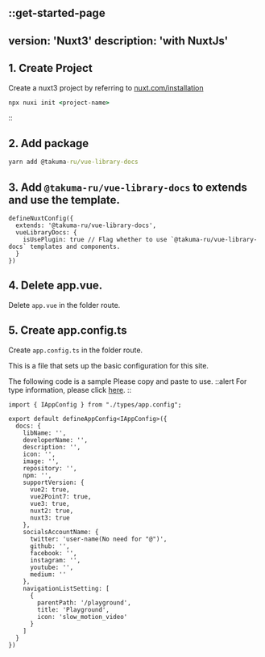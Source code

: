 ::get-started-page
---
version: 'Nuxt3'
description: 'with NuxtJs'
---
## 1. Create Project
Create a nuxt3 project by referring to [nuxt.com/installation](https://nuxt.com/docs/getting-started/installation#new-project)
```cmd
npx nuxi init <project-name>
```
::

## 2. Add package
```cmd
yarn add @takuma-ru/vue-library-docs
```

## 3. Add `@takuma-ru/vue-library-docs` to extends and use the template.
```ts{}[nuxt.config.ts]
defineNuxtConfig({
  extends: '@takuma-ru/vue-library-docs',
  vueLibraryDocs: {
    isUsePlugin: true // Flag whether to use `@takuma-ru/vue-library-docs` templates and components.
  }
})
```

## 4. Delete app.vue.
Delete `app.vue` in the folder route.

## 5. Create app.config.ts
Create `app.config.ts` in the folder route.

This is a file that sets up the basic configuration for this site.

The following code is a sample Please copy and paste to use.
::alert
For type information, please click [here](https://github.com/takuma-ru/vue-library-docs/blob/main/packages/types/app.config.d.ts).
::
```ts{}[app.config.ts]
import { IAppConfig } from "./types/app.config";

export default defineAppConfig<IAppConfig>({
  docs: {
    libName: '',
    developerName: '',
    description: '',
    icon: '',
    image: '',
    repository: '',
    npm: '',
    supportVersion: {
      vue2: true,
      vue2Point7: true,
      vue3: true,
      nuxt2: true,
      nuxt3: true
    },
    socialsAccountName: {
      twitter: 'user-name(No need for "@")',
      github: '',
      facebook: '',
      instagram: '',
      youtube: '',
      medium: ''
    },
    navigationListSetting: [
      {
        parentPath: '/playground',
        title: 'Playground',
        icon: 'slow_motion_video'
      }
    ]
  }
})
```
